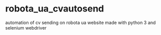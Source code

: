 # robota_ua_cvautosend
automation of cv sending on robota ua website
made with python 3 and selenium webdriver
